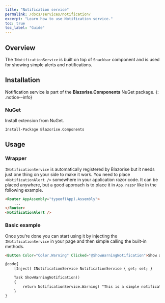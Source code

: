 ```yaml
---
title: "Notification service"
permalink: /docs/services/notification/
excerpt: "Learn how to use Notification service."
toc: true
toc_label: "Guide"
---
```


## Overview

The `INotificationService` is built on top of `Snackbar` component and is used for showing simple alerts and notifications.

## Installation

Notification service is part of the **Blazorise.Components** NuGet package.
{: .notice--info}

### NuGet

Install extension from NuGet.

```
Install-Package Blazorise.Components
```

## Usage

### Wrapper

`INotificationService` is automatically registered by Blazorise but it needs just one thing on your side to make it work. You need to place `<NotificationAlert />` somewhere in your application razor code. It can be placed anywhere, but a good approach is to place it in `App.razor` like in the following example.

```html
<Router AppAssembly="typeof(App).Assembly">
    ...
</Router>
<NotificationAlert />
```

### Basic example

Once you're done you can start using it by injecting the `INotificationService` in your page and then simple calling the built-in methods.

```html
<Button Color="Color.Warning" Clicked="@ShowWarningNotification">Show alert!</Button>

@code{
    [Inject] INotificationService NotificationService { get; set; }

    Task ShowWarningNotification()
    {
        return NotificationService.Warning( "This is a simple notification message!", "Hello" );
    }
}
```
